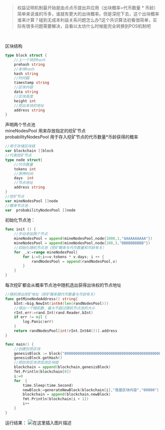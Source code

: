 
>权益证明机制最开始是由点点币提出并应用（出块概率=代币数量 * 币龄） 简单来说谁的币多，谁就有更大的出块概率。但是深挖下去，这个出块概率谁来计算？碰到无成本利益关系问题怎么办?这个共识算法初看很简单，实际有很多问题需要解决，且看以太坊什么时候能完全转换到POS机制吧

<br>

区块结构
```go
type block struct {
	//上一个块的hash
	prehash string
	//本块hash
	hash string
	//时间戳
	timestamp string
	//区块内容
	data string
	//区块高度
	height int
	//挖出本块的地址
	address string
}
```
声明两个节点池\
mineNodesPool 用来存放指定的挖矿节点\
probabilityNodesPool  用于存入挖矿节点的代币数量*币龄获得的概率
```go
//用于存储区块链
var blockchain []block
//代表挖矿节点
type node struct{
	//代币数量
	tokens int
	//质押时间
	days  int
	//节点地址
	address string
}
//挖矿节点
var mineNodesPool []node
//概率节点池
var  probabilityNodesPool []node
```
初始化节点池：
```go
func init () {
	//手动添加两个节点
	mineNodesPool = append(mineNodesPool,node{1000,1,"AAAAAAAAAA"})
	mineNodesPool = append(mineNodesPool,node{100,3,"BBBBBBBBBB"})
	//初始化随机节点池（挖矿概率与代币数量和币龄有关）
	for _,v:=range mineNodesPool{
		for i:=0;i<=v.tokens * v.days; i ++ {
			randNodesPool = append(randNodesPool,v)
		}
	}
}
```
每次挖矿都会从概率节点池中随机选出获得出块权的节点地址
```go
//随机得出挖矿地址（挖矿概率跟代币数量与币龄有关）
func getMineNodeAddress() string{
	bInt:=big.NewInt(int64(len(randNodesPool)))
	//得出一个随机数，最大不超过随机节点池的大小
	rInt,err:=rand.Int(rand.Reader,bInt)
	if err != nil {
		log.Panic(err)
	}
	return randNodesPool[int(rInt.Int64())].address
}
```


```go
func main() {
	//创建创世区块
	genesisBlock := block{"0000000000000000000000000000000000000000000000000000000000000000","",time.Now().Format("2006-01-02 15:04:05"),"我是创世区块",1,"0000000000"}
	genesisBlock.getHash()
	//把创世区块添加进区块链
	blockchain = append(blockchain,genesisBlock)
	fmt.Println(blockchain[0])
	i:=0
	for  {
		time.Sleep(time.Second)
		newBlock:=generateNewBlock(blockchain[i],"我是区块内容","00000")
		blockchain = append(blockchain,newBlock)
		fmt.Println(blockchain[i + 1])
		i++
	}
}
```

运行结果：
![在这里插入图片描述](https://img-blog.csdnimg.cn/20191211154915783.png?x-oss-process=image/watermark,type_ZmFuZ3poZW5naGVpdGk,shadow_10,text_aHR0cHM6Ly9ibG9nLmNzZG4ubmV0L3FxXzM1OTExMTg0,size_16,color_FFFFFF,t_70)
